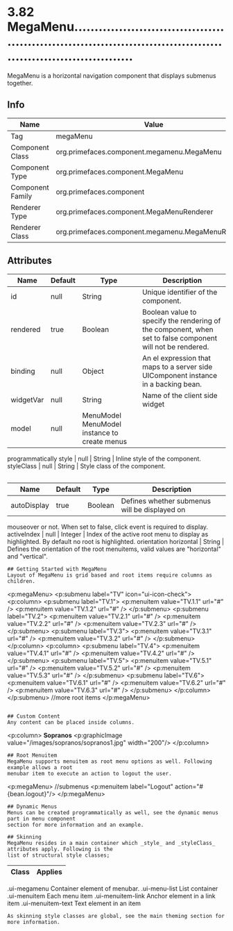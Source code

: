# 3.82 MegaMenu.........................................................................................................................

MegaMenu is a horizontal navigation component that displays submenus together.

## Info

| Name | Value |
| - | - |
| Tag | megaMenu
| Component Class | org.primefaces.component.megamenu.MegaMenu
| Component Type | org.primefaces.component.MegaMenu
| Component Family | org.primefaces.component |
| Renderer Type | org.primefaces.component.MegaMenuRenderer
| Renderer Class | org.primefaces.component.megamenu.MegaMenuRenderer

## Attributes

| Name | Default | Type | Description | 
| --- | --- | --- | --- |
id | null | String | Unique identifier of the component.
rendered | true | Boolean | Boolean value to specify the rendering of the component, when set to false component will not be rendered.
binding | null | Object | An el expression that maps to a server side UIComponent instance in a backing bean.
widgetVar | null | String | Name of the client side widget
model | null | MenuModel MenuModel instance to create menus
programmatically
style | null | String | Inline style of the component.
styleClass | null | String | Style class of the component.
```

```
| Name | Default | Type | Description | 
| --- | --- | --- | --- |
autoDisplay | true | Boolean | Defines whether submenus will be displayed on
mouseover or not. When set to false, click event
is required to display.
activeIndex | null | Integer | Index of the active root menu to display as
highlighted. By default no root is highlighted.
orientation horizontal | String | Defines the orientation of the root menuitems,
valid values are "horizontal" and "vertical".
```
## Getting Started with MegaMenu
Layout of MegaMenu is grid based and root items require columns as children.

```
<p:megaMenu>
<p:submenu label="TV" icon="ui-icon-check">
<p:column>
<p:submenu label="TV.1">
<p:menuitem value="TV.1.1" url="#" />
<p:menuitem value="TV.1.2" url="#" />
</p:submenu>
<p:submenu label="TV.2">
<p:menuitem value="TV.2.1" url="#" />
<p:menuitem value="TV.2.2" url="#" />
<p:menuitem value="TV.2.3" url="#" />
</p:submenu>
<p:submenu label="TV.3">
<p:menuitem value="TV.3.1" url="#" />
<p:menuitem value="TV.3.2" url="#" />
</p:submenu>
</p:column>
<p:column>
<p:submenu label="TV.4">
<p:menuitem value="TV.4.1" url="#" />
<p:menuitem value="TV.4.2" url="#" />
</p:submenu>
<p:submenu label="TV.5">
<p:menuitem value="TV.5.1" url="#" />
<p:menuitem value="TV.5.2" url="#" />
<p:menuitem value="TV.5.3" url="#" />
</p:submenu>
<p:submenu label="TV.6">
<p:menuitem value="TV.6.1" url="#" />
<p:menuitem value="TV.6.2" url="#" />
<p:menuitem value="TV.6.3" url="#" />
</p:submenu>
</p:column>
</p:submenu>
//more root items
</p:megaMenu>
```

## Custom Content
Any content can be placed inside columns.

```
<p:column>
<strong>Sopranos</strong>
<p:graphicImage value="/images/sopranos/sopranos1.jpg" width="200"/>
</p:column>
```
## Root Menuitem
MegaMenu supports menuitem as root menu options as well. Following example allows a root
menubar item to execute an action to logout the user.

```
<p:megaMenu>
//submenus
<p:menuitem label="Logout" action="#{bean.logout}"/>
</p:megaMenu>
```
## Dynamic Menus
Menus can be created programmatically as well, see the dynamic menus part in menu component
section for more information and an example.

## Skinning
MegaMenu resides in a main container which _style_ and _styleClass_ attributes apply. Following is the
list of structural style classes;

```
| Class | Applies | 
| --- | --- | 
.ui-megamenu Container element of menubar.
.ui-menu-list List container
.ui-menuitem Each menu item
.ui-menuitem-link Anchor element in a link item
.ui-menuitem-text Text element in an item
```
As skinning style classes are global, see the main theming section for more information.


